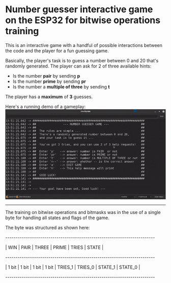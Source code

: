 # Number guesser interactive game on the ESP32 for bitwise operations training

This is an interactive game with a handful of possible interactions between the code and the player for a fun guessing game.

Basically, the player's task is to guess a number between 0 and 20 that's randomly generated. The player can ask for 2 of three available hints:

- Is the number **pair** by sending **p**
- Is the number **prime** by sending **pr**
- Is the number a **multiple of three** by sending **t**

The player has a **maximum** of **3** guesses.

Here's a running demo of a gameplay:
<img src="images/demo.gif" width=640>

---

The training on bitwise operations and bitmasks was in the use of a single byte for handling all states and flags of the game.

The byte was structured as shown here:

\------------------------------------------------------------------------- 

 |  WIN  | PAIR  | THREE | PRIME |       TRIES       |       STATE       | 

\------------------------------------------------------------------------- 

 | 1 bit | 1 bit | 1 bit | 1 bit | TRIES_1 | TRIES_0 | STATE_1 | STATE_0 | 

\------------------------------------------------------------------------- 
